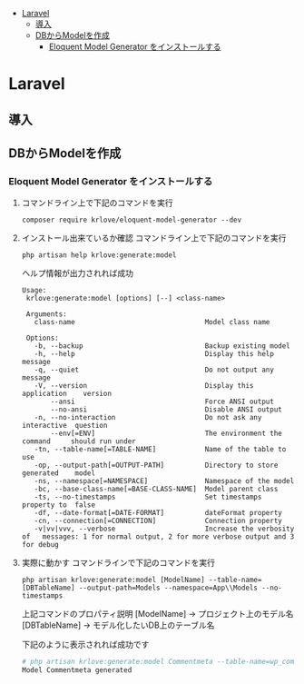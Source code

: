 - [Laravel](#laravel)
  - [導入](#導入)
  - [DBからModelを作成](#dbからmodelを作成)
    - [Eloquent Model Generator をインストールする](#eloquent-model-generator-をインストールする)

# Laravel
## 導入
## DBからModelを作成
### Eloquent Model Generator をインストールする
1. コマンドライン上で下記のコマンドを実行
    ~~~
    composer require krlove/eloquent-model-generator --dev
    ~~~

1. インストール出来ているか確認
   コマンドライン上で下記のコマンドを実行
   ~~~
   php artisan help krlove:generate:model
   ~~~
   ヘルプ情報が出力されれば成功
   ~~~
   Usage:
    krlove:generate:model [options] [--] <class-name>

    Arguments:
      class-name                                Model class name

    Options:
      -b, --backup                              Backup existing model
      -h, --help                                Display this help message
      -q, --quiet                               Do not output any message
      -V, --version                             Display this application    version
          --ansi                                Force ANSI output
          --no-ansi                             Disable ANSI output
      -n, --no-interaction                      Do not ask any interactive  question
          --env[=ENV]                           The environment the command     should run under
      -tn, --table-name[=TABLE-NAME]            Name of the table to use
      -op, --output-path[=OUTPUT-PATH]          Directory to store generated    model
      -ns, --namespace[=NAMESPACE]              Namespace of the model
      -bc, --base-class-name[=BASE-CLASS-NAME]  Model parent class
      -ts, --no-timestamps                      Set timestamps property to  false
      -df, --date-format[=DATE-FORMAT]          dateFormat property
      -cn, --connection[=CONNECTION]            Connection property
      -v|vv|vvv, --verbose                      Increase the verbosity of   messages: 1 for normal output, 2 for more verbose output and 3 for debug
    ~~~

2. 実際に動かす
    コマンドラインで下記のコマンドを実行
    ~~~
    php artisan krlove:generate:model [ModelName] --table-name=[DBTableName] --output-path=Models --namespace=App\\Models --no-timestamps
    ~~~
    上記コマンドのプロパティ説明
    [ModelName] -> プロジェクト上のモデル名
    [DBTableName] -> モデル化したいDB上のテーブル名

    下記のように表示されれば成功です
    ~~~ php
    # php artisan krlove:generate:model Commentmeta --table-name=wp_commentmeta --output-path=Models/Wp --namespace=App\\Models\\Wp --no-timestamps
    Model Commentmeta generated
    ~~~
